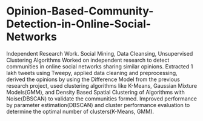 # Opinion-Based-Community-Detection-in-Online-Social-Networks
Independent Research Work. Social Mining, Data Cleansing, Unsupervised Clustering Algorithms
Worked on independent research to detect communities in online social networks sharing similar opinions.
Extracted 1 lakh tweets using Tweepy, applied data cleaning and preprocessing, derived the opinions by using the Difference Model from the previous research project, used clustering algorithms like K-Means, Gaussian Mixture Models(GMM), and Density Based Spatial Clustering of Algorithms with Noise(DBSCAN) to validate the communities formed. 
Improved performance by parameter estimation(DBSCAN) and cluster performance evaluation to determine the optimal number of clusters(K-Means, GMM).
